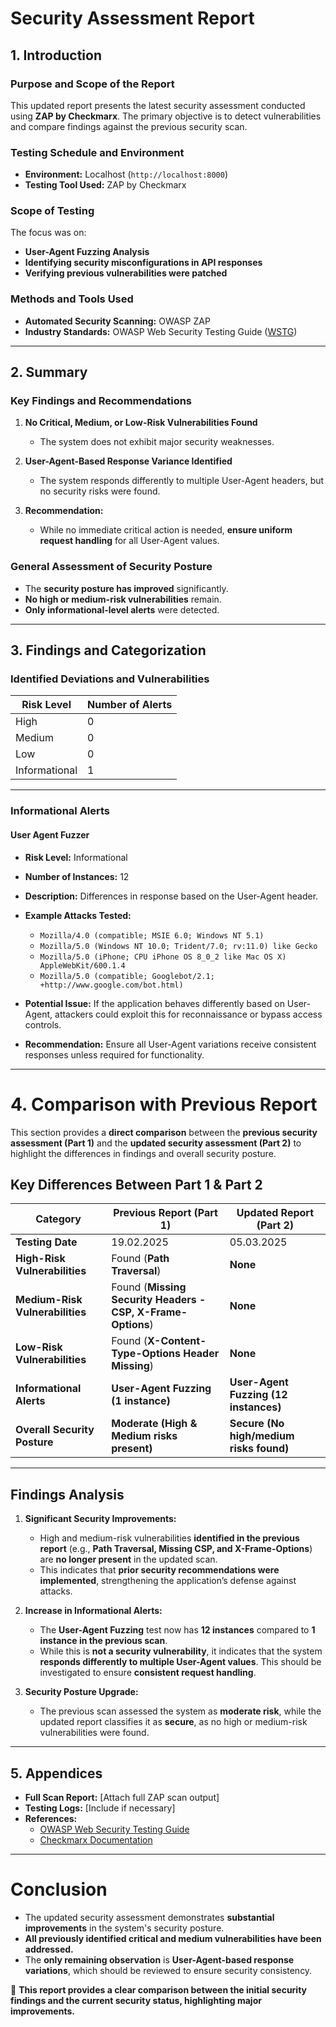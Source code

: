 # Security Assessment Report

## **1. Introduction**

### **Purpose and Scope of the Report**
This updated report presents the latest security assessment conducted using **ZAP by Checkmarx**. The primary objective is to detect vulnerabilities and compare findings against the previous security scan.

### **Testing Schedule and Environment**
- **Environment:** Localhost (`http://localhost:8000`)
- **Testing Tool Used:** ZAP by Checkmarx

### **Scope of Testing**
The focus was on:
- **User-Agent Fuzzing Analysis**
- **Identifying security misconfigurations in API responses**
- **Verifying previous vulnerabilities were patched**

### **Methods and Tools Used**
- **Automated Security Scanning:** OWASP ZAP
- **Industry Standards:** OWASP Web Security Testing Guide ([WSTG](https://owasp.org/wstg))

---

## **2. Summary**

### **Key Findings and Recommendations**
1. **No Critical, Medium, or Low-Risk Vulnerabilities Found**  
   - The system does not exhibit major security weaknesses.
  
2. **User-Agent-Based Response Variance Identified**  
   - The system responds differently to multiple User-Agent headers, but no security risks were found.

3. **Recommendation:**  
   - While no immediate critical action is needed, **ensure uniform request handling** for all User-Agent values.

### **General Assessment of Security Posture**
- The **security posture has improved** significantly.
- **No high or medium-risk vulnerabilities** remain.
- **Only informational-level alerts** were detected.

---

## **3. Findings and Categorization**

### **Identified Deviations and Vulnerabilities**
| **Risk Level** | **Number of Alerts** |
|--------------|----------------|
| High        | 0              |
| Medium      | 0              |
| Low         | 0              |
| Informational | 1             |

---

### **Informational Alerts**
#### **User Agent Fuzzer**
- **Risk Level:** Informational
- **Number of Instances:** 12
- **Description:** Differences in response based on the User-Agent header.
- **Example Attacks Tested:**
  - `Mozilla/4.0 (compatible; MSIE 6.0; Windows NT 5.1)`
  - `Mozilla/5.0 (Windows NT 10.0; Trident/7.0; rv:11.0) like Gecko`
  - `Mozilla/5.0 (iPhone; CPU iPhone OS 8_0_2 like Mac OS X) AppleWebKit/600.1.4`
  - `Mozilla/5.0 (compatible; Googlebot/2.1; +http://www.google.com/bot.html)`

- **Potential Issue:** If the application behaves differently based on User-Agent, attackers could exploit this for reconnaissance or bypass access controls.
- **Recommendation:** Ensure all User-Agent variations receive consistent responses unless required for functionality.

---

# **4. Comparison with Previous Report**

This section provides a **direct comparison** between the **previous security assessment (Part 1)** and the **updated security assessment (Part 2)** to highlight the differences in findings and overall security posture.

## **Key Differences Between Part 1 & Part 2**
| **Category** | **Previous Report (Part 1)** | **Updated Report (Part 2)** |
|-------------|-------------------------------|-------------------------------|
| **Testing Date** | 19.02.2025 | 05.03.2025 |
| **High-Risk Vulnerabilities** | Found (**Path Traversal**) | **None** |
| **Medium-Risk Vulnerabilities** | Found (**Missing Security Headers - CSP, X-Frame-Options**) | **None** |
| **Low-Risk Vulnerabilities** | Found (**X-Content-Type-Options Header Missing**) | **None** |
| **Informational Alerts** | **User-Agent Fuzzing (1 instance)** | **User-Agent Fuzzing (12 instances)** |
| **Overall Security Posture** | **Moderate (High & Medium risks present)** | **Secure (No high/medium risks found)** |

---

## **Findings Analysis**
1. **Significant Security Improvements:**  
   - High and medium-risk vulnerabilities **identified in the previous report** (e.g., **Path Traversal, Missing CSP, and X-Frame-Options**) are **no longer present** in the updated scan.
   - This indicates that **prior security recommendations were implemented**, strengthening the application’s defense against attacks.

2. **Increase in Informational Alerts:**  
   - The **User-Agent Fuzzing** test now has **12 instances** compared to **1 instance in the previous scan**.
   - While this is **not a security vulnerability**, it indicates that the system **responds differently to multiple User-Agent values**. This should be investigated to ensure **consistent request handling**.

3. **Security Posture Upgrade:**  
   - The previous scan assessed the system as **moderate risk**, while the updated report classifies it as **secure**, as no high or medium-risk vulnerabilities were found.

---

## **5. Appendices**
- **Full Scan Report:** [Attach full ZAP scan output]
- **Testing Logs:** [Include if necessary]
- **References:**
  - [OWASP Web Security Testing Guide](https://owasp.org/wstg)
  - [Checkmarx Documentation](https://checkmarx.com/)

---

# **Conclusion**
- The updated security assessment demonstrates **substantial improvements** in the system's security posture.
- **All previously identified critical and medium vulnerabilities have been addressed.**
- The **only remaining observation** is **User-Agent-based response variations**, which should be reviewed to ensure security consistency.

🚀 **This report provides a clear comparison between the initial security findings and the current security status, highlighting major improvements.**



